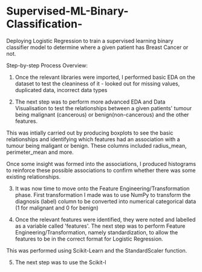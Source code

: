 # Supervised-ML-Binary-Classification-

Deploying Logistic Regression to train a supervised learning binary classifier model to determine where a given patient has Breast Cancer or not. 

Step-by-step Process Overview:

1) Once the relevant libraries were imported, I performed basic EDA on the dataset to test the cleaniness of it - looked out for missing values, duplicated data, incorrect data types

2) The next step was to perform more advanced EDA and Data Visualisation to test the relationships between a given patients' tumour being malignant (cancerous) or benign(non-cancerous) and the other features.

This was intially carried out by producing boxplots to see the basic relationships and identifying which features had an association with a tumour being maligant or benign. These columns included radius_mean, perimeter_mean and more. 

Once some insight was formed into the associations, I produced histograms to reinforce these possible associations to confirm whether there was some existing relationships. 

3) It was now time to move onto the Feature Engineering/Transformation phase. First transformation I made was to use NumPy to transform the diagnosis (label) column to be converted into numerical categorical data (1 for malignant and 0 for benign) 

4) Once the relevant features were identified, they were noted and labelled as a variable called 'features'. The next step was to perform Feature Engineering/Transformation, namely standardization, to allow the features to be in the correct format for Logistic Regression. 

This was performed using Scikit-Learn and the StandardScaler function. 

5) The next step was to use the Scikit-l
